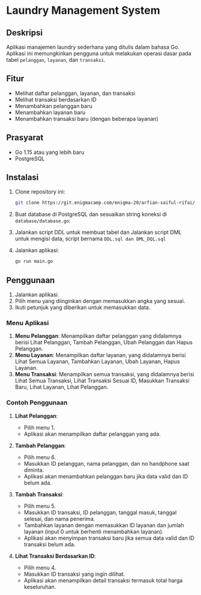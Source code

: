 # Laundry Management System

## Deskripsi
Aplikasi manajemen laundry sederhana yang ditulis dalam bahasa Go. Aplikasi ini memungkinkan pengguna untuk melakukan operasi dasar pada tabel `pelanggan`, `layanan`, dan `transaksi`.

## Fitur
- Melihat daftar pelanggan, layanan, dan transaksi
- Melihat transaksi berdasarkan ID
- Menambahkan pelanggan baru
- Menambahkan layanan baru
- Menambahkan transaksi baru (dengan beberapa layanan)

## Prasyarat
- Go 1.15 atau yang lebih baru
- PostgreSQL

## Instalasi
1. Clone repository ini:
    ```sh
    git clone https://git.enigmacamp.com/enigma-20/arfian-saiful-rifai/challenge-godb.git
    ```

2. Buat database di PostgreSQL dan sesuaikan string koneksi di `database/database.go`:

3. Jalankan script DDL untuk membuat tabel dan Jalankan script DML untuk mengisi data, script bernama `DDL.sql dan DML_DQL.sql`
   
4. Jalankan aplikasi:
    ```sh
    go run main.go
    ```

## Penggunaan
1. Jalankan aplikasi.
2. Pilih menu yang diinginkan dengan memasukkan angka yang sesuai.
3. Ikuti petunjuk yang diberikan untuk memasukkan data.

### Menu Aplikasi
1. **Menu Pelanggan**: Menampilkan daftar pelanggan yang didalamnya berisi Lihat Pelanggan, Tambah Pelanggan, Ubah Pelanggan dan Hapus Pelanggan.
2. **Menu Layanan**: Menampilkan daftar layanan, yang didalamnya berisi Lihat Semua Layanan, Tambahkan Layanan, Ubah Layanan, Hapus Layanan.
3. **Menu Transaksi**: Menampilkan semua transaksi, yang didalamnya berisi Lihat Semua Transaksi, Lihat Transaksi Sesuai ID, Masukkan Transaksi Baru, Lihat Layanan, Lihat Pelanggan.

### Contoh Penggunaan
1. **Lihat Pelanggan**:
    - Pilih menu 1.
    - Aplikasi akan menampilkan daftar pelanggan yang ada.

2. **Tambah Pelanggan**:
    - Pilih menu 6.
    - Masukkan ID pelanggan, nama pelanggan, dan no handphone saat diminta.
    - Aplikasi akan menambahkan pelanggan baru jika data valid dan ID belum ada.

3. **Tambah Transaksi**:
    - Pilih menu 5.
    - Masukkan ID transaksi, ID pelanggan, tanggal masuk, tanggal selesai, dan nama penerima.
    - Tambahkan layanan dengan memasukkan ID layanan dan jumlah layanan (input 0 untuk berhenti menambahkan layanan).
    - Aplikasi akan menyimpan transaksi baru jika semua data valid dan ID transaksi belum ada.

4. **Lihat Transaksi Berdasarkan ID**:
    - Pilih menu 4.
    - Masukkan ID transaksi yang ingin dilihat.
    - Aplikasi akan menampilkan detail transaksi termasuk total harga keseluruhan.
